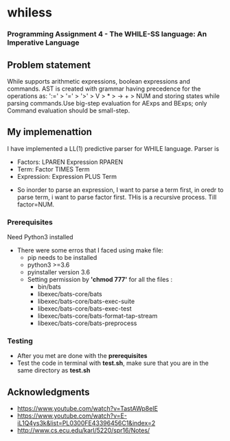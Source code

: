 # whiless
### Programming Assignment 4 - The WHILE-SS language: An Imperative Language
 ## Problem statement ##



While supports arithmetic expressions, boolean expressions and commands.
AST is created with grammar having precedence for the operations as: ':=' > '=' > '>' > V > * > -> + > NUM
and storing states while parsing commands.Use big-step evaluation for AExps and BExps; only Command evaluation should be small-step.


## My implemenattion

I have implemented a LL(1) predictive parser for WHILE language. Parser is 
* Factors: LPAREN Expression RPAREN
* Term:  Factor TIMES Term
* Expression: Expression PLUS Term
- So inorder to parse an expression, I want to parse a term first, in oredr to parse term, i want to parse factor first. THis is a recursive process. Till factor=NUM.
### Prerequisites


Need Python3 installed
* There were some erros that I faced using make file:
   - pip needs to be installed
   - python3 >=3.6
   - pyinstaller version 3.6
   - Setting permission by **'chmod 777'** for all the files :
       - bin/bats
       - libexec/bats-core/bats
       - libexec/bats-core/bats-exec-suite
       - libexec/bats-core/bats-exec-test
       - libexec/bats-core/bats-format-tap-stream
       - libexec/bats-core/bats-preprocess
    
    

### Testing
* After you met are done with the **prerequisites**
* Test the code in terminal with **test.sh**, make sure that you are in the same directory as **test.sh**


## Acknowledgments

* https://www.youtube.com/watch?v=TastAWp8eIE
* https://www.youtube.com/watch?v=E-iL1Q4ys3k&list=PL0300FE43396456C1&index=2
* http://www.cs.ecu.edu/karl/5220/spr16/Notes/